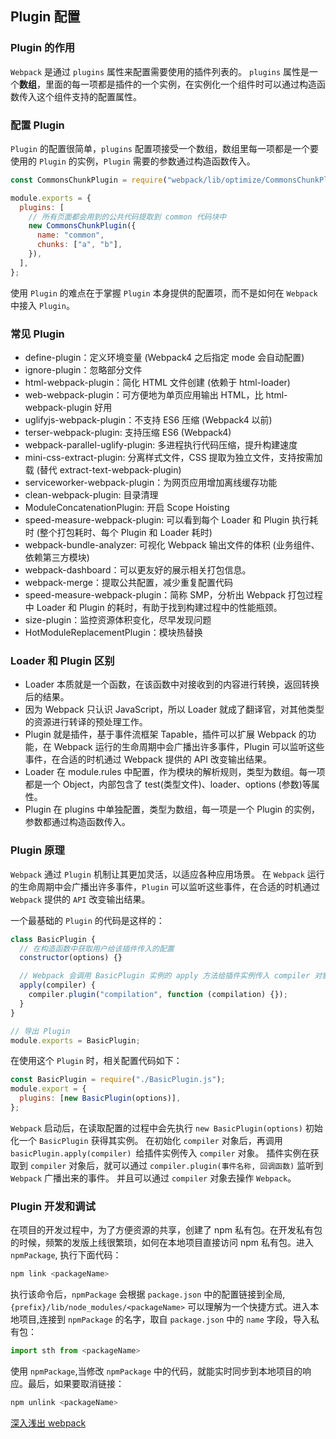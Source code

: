## Plugin 配置

### Plugin 的作用

`Webpack` 是通过 `plugins` 属性来配置需要使用的插件列表的。 `plugins` 属性是一个**数组**，里面的每一项都是插件的一个实例，在实例化一个组件时可以通过构造函数传入这个组件支持的配置属性。

### 配置 Plugin

`Plugin` 的配置很简单，`plugins` 配置项接受一个数组，数组里每一项都是一个要使用的 `Plugin` 的实例，`Plugin` 需要的参数通过构造函数传入。

```js
const CommonsChunkPlugin = require("webpack/lib/optimize/CommonsChunkPlugin");

module.exports = {
  plugins: [
    // 所有页面都会用到的公共代码提取到 common 代码块中
    new CommonsChunkPlugin({
      name: "common",
      chunks: ["a", "b"],
    }),
  ],
};
```

使用 `Plugin` 的难点在于掌握 `Plugin` 本身提供的配置项，而不是如何在 `Webpack` 中接入 `Plugin`。

### 常见 Plugin

- define-plugin：定义环境变量 (Webpack4 之后指定 mode 会自动配置)
- ignore-plugin：忽略部分文件
- html-webpack-plugin：简化 HTML 文件创建 (依赖于 html-loader)
- web-webpack-plugin：可方便地为单页应用输出 HTML，比 html-webpack-plugin 好用
- uglifyjs-webpack-plugin：不支持 ES6 压缩 (Webpack4 以前)
- terser-webpack-plugin: 支持压缩 ES6 (Webpack4)
- webpack-parallel-uglify-plugin: 多进程执行代码压缩，提升构建速度
- mini-css-extract-plugin: 分离样式文件，CSS 提取为独立文件，支持按需加载 (替代 extract-text-webpack-plugin)
- serviceworker-webpack-plugin：为网页应用增加离线缓存功能
- clean-webpack-plugin: 目录清理
- ModuleConcatenationPlugin: 开启 Scope Hoisting
- speed-measure-webpack-plugin: 可以看到每个 Loader 和 Plugin 执行耗时 (整个打包耗时、每个 Plugin 和 Loader 耗时)
- webpack-bundle-analyzer: 可视化 Webpack 输出文件的体积 (业务组件、依赖第三方模块)
- webpack-dashboard：可以更友好的展示相关打包信息。
- webpack-merge：提取公共配置，减少重复配置代码
- speed-measure-webpack-plugin：简称 SMP，分析出 Webpack 打包过程中 Loader 和 Plugin 的耗时，有助于找到构建过程中的性能瓶颈。
- size-plugin：监控资源体积变化，尽早发现问题
- HotModuleReplacementPlugin：模块热替换

### Loader 和 Plugin 区别

- Loader 本质就是一个函数，在该函数中对接收到的内容进行转换，返回转换后的结果。
- 因为 Webpack 只认识 JavaScript，所以 Loader 就成了翻译官，对其他类型的资源进行转译的预处理工作。
- Plugin 就是插件，基于事件流框架 Tapable，插件可以扩展 Webpack 的功能，在 Webpack 运行的生命周期中会广播出许多事件，Plugin 可以监听这些事件，在合适的时机通过 Webpack 提供的 API 改变输出结果。
- Loader 在 module.rules 中配置，作为模块的解析规则，类型为数组。每一项都是一个 Object，内部包含了 test(类型文件)、loader、options (参数)等属性。
- Plugin 在 plugins 中单独配置，类型为数组，每一项是一个 Plugin 的实例，参数都通过构造函数传入。

### Plugin 原理

`Webpack` 通过 `Plugin` 机制让其更加灵活，以适应各种应用场景。 在 `Webpack` 运行的生命周期中会广播出许多事件，`Plugin` 可以监听这些事件，在合适的时机通过 `Webpack` 提供的 `API` 改变输出结果。

一个最基础的 `Plugin` 的代码是这样的：

```js
class BasicPlugin {
  // 在构造函数中获取用户给该插件传入的配置
  constructor(options) {}

  // Webpack 会调用 BasicPlugin 实例的 apply 方法给插件实例传入 compiler 对象
  apply(compiler) {
    compiler.plugin("compilation", function (compilation) {});
  }
}

// 导出 Plugin
module.exports = BasicPlugin;
```

在使用这个 `Plugin` 时，相关配置代码如下：

```js
const BasicPlugin = require("./BasicPlugin.js");
module.export = {
  plugins: [new BasicPlugin(options)],
};
```

`Webpack` 启动后，在读取配置的过程中会先执行 `new BasicPlugin(options)` 初始化一个 `BasicPlugin` 获得其实例。 在初始化 `compiler` 对象后，再调用 `basicPlugin.apply(compiler) `给插件实例传入 `compiler` 对象。 插件实例在获取到 `compiler` 对象后，就可以通过 `compiler.plugin(事件名称, 回调函数)` 监听到 `Webpack` 广播出来的事件。 并且可以通过 `compiler` 对象去操作 `Webpack`。

### Plugin 开发和调试

在项目的开发过程中，为了方便资源的共享，创建了 npm 私有包。在开发私有包的时候，频繁的发版上线很繁琐，如何在本地项目直接访问 npm 私有包。进入 `npmPackage`, 执行下面代码：

```js
npm link <packageName>
```

执行该命令后，`npmPackage` 会根据 `package.json` 中的配置链接到全局, `{prefix}/lib/node_modules/<packageName>` 可以理解为一个快捷方式。进入本地项目,连接到 `npmPackage` 的名字，取自 `package.json` 中的 `name` 字段，导入私有包：

```js
import sth from <packageName>
```

使用 `npmPackage`,当修改 `npmPackage` 中的代码，就能实时同步到本地项目的响应。最后，如果要取消链接：

```js
npm unlink <packageName>
```

[深入浅出 webpack](http://webpack.wuhaolin.cn/5%E5%8E%9F%E7%90%86/5-4%E7%BC%96%E5%86%99Plugin.html)
